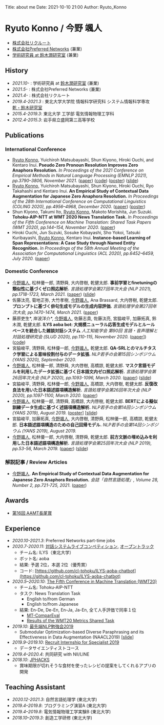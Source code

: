 Title: about me
Date: 2021-10-10 21:00
Author: Ryuto_Konno
<!-- Header_Cover: image.png -->

# Ryuto Konno / 今野 颯人
<!-- <img src="https://ryuto10.github.io/files/my_photo.jpg" width="250"> -->

- [株式会社リクルート](https://www.recruit.co.jp/)
- [株式会社Preferred Networks](https://www.preferred.jp/ja/) (兼業)
- [学術研究員 at 鈴木潤研究室](https://www.fai.cds.tohoku.ac.jp/) (兼業)

## History
- *2021.10-* : 学術研究員 at [鈴木潤研究室](https://www.fai.cds.tohoku.ac.jp/) (兼業)
- *2021.5-* : 株式会社Preferred Networks (兼業)
- *2021.4-* : 株式会社リクルート
- *2019.4-2021.3* : 東北大学大学院 情報科学研究科 システム情報科学専攻 [乾・鈴木研究室](https://www.nlp.ecei.tohoku.ac.jp/)
- *2015.4-2019.3*: 東北大学 工学部 電気情報物理工学科
- *2012.4-2015.3*: 岩手県立盛岡第三高等学校

## Publications
### International Conference
- <u>Ryuto Konno</u>, Yuichiroh Matsubayashi, Shun Kiyono, Hiroki Ouchi, and Kentaro Inui. **Pseudo Zero Pronoun Resolution Improves Zero Anaphora Resolution.** *In Proceedings of the 2021 Conference on Empirical Methods in Natural Language Processing (EMNLP 2021), pp.3790–3806, November 2021.*
  ([paper](https://aclanthology.org/2021.emnlp-main.308/))
  ([code](https://github.com/Ryuto10/pzero-improves-zar))
  ([poster](https://ryuto10.github.io/files/EMNLP2021_poster.pdf))
  ([slide](https://ryuto10.github.io/files/EMNLP2021_slide.pdf))
- <u>Ryuto Konno</u>, Yuichiroh Matsubayashi, Shun Kiyono, Hiroki Ouchi, Ryo Takahashi and Kentaro Inui. **An Empirical Study of Contextual Data Augmentation for Japanese Zero Anaphora Resolution.** *In Proceedings of the 28th International Conference on Computational Linguistics (COLING 2020), pp.4956–4968, December 2020.*
  ([paper](https://www.aclweb.org/anthology/2020.coling-main.435/))
  ([poster](https://ryuto10.github.io/files/COLING2020_poster.pdf))
- Shun Kiyono, Takumi Ito, <u>Ryuto Konno</u>, Makoto Morishita, Jun Suzuki. **Tohoku-AIP-NTT at WMT 2020 News Translation Task.** *In Proceedings of the Fifth Conference on Machine Translation: Shared Task Papers (WMT 2020), pp.144–154, November 2020.*
  ([paper](https://www.aclweb.org/anthology/2020.wmt-1.12/))
- Hiroki Ouchi, Jun Suzuki, Sosuke Kobayashi, Sho Yokoi, Tatsuki Kuribayashi, <u>Ryuto Konno</u>, Kentaro Inui. **Instance-based Learning of Span Representations: A Case Study through Named Entity Recognition.** *In Proceedings of the 58th Annual Meeting of the Association for Computational Linguistics (ACL 2020), pp.6452–6459, July 2020.*
  ([paper](https://www.aclweb.org/anthology/2020.acl-main.575/))

### Domestic Conference
- <u>今野颯人</u>, 松林優一郎, 清野舜, 大内啓樹, 乾健太郎. **事前学習とfinetuningの類似性に基づくゼロ照応解析.** *言語処理学会第27回年次大会 (NLP 2021), pp.1718-1723, March 2021.*
  ([paper](https://www.anlp.jp/nlp2021/program_online/pdf_dir/C9-4.pdf))
  ([slide](https://ryuto10.github.io/files/NLP2021_slide.pdf))
- 佐藤汰亮, 菊地正弥, 大竹孝樹, <u>今野颯人</u>, Ana Brassard, 大内啓樹, 乾健太郎. **プロンプトに基づく俳句生成モデルの生成内容評価.** *言語処理学会第27回年次大会, pp.1470-1474, March 2021.*
  ([paper](https://www.anlp.jp/proceedings/annual_meeting/2021/pdf_dir/B8-2.pdf))
- 藤原吏生\*, 岸波洋介\*, <u>今野颯人</u>, 佐藤志貴, 佐藤汰亮, 宮脇峻平, 加藤拓真, 鈴木潤, 乾健太郎. **ILYS aoba bot: 大規模ニューラル応答生成モデルとルールベースを統合した雑談対話システム** *人工知能学会 第90回 言語・音声理解と対話処理研究会 (SLUD 2020), pp.110-115, November 2020.*
  ([paper](https://www.jstage.jst.go.jp/article/jsaislud/90/0/90_25/_article/-char/ja/)])
  ([code](https://github.com/cl-tohoku/ILYS-aoba-chatbot))
- 宮脇峻平, 清野舜, 松林優一郎, <u>今野颯人</u>, 乾健太郎. **QA-SRLとのマルチタスク学習による意味役割付与のデータ拡張.** *NLP若手の会第15回シンポジウム (YANS 2020), September 2020.*
- <u>今野颯人</u>, 松林優一郎, 清野舜, 大内啓樹, 高橋諒, 乾健太郎. **マスク言語モデルを利用したデータ拡張に基づく日本語文内ゼロ照応解析.** *言語処理学会第26回年次大会 (NLP 2020), pp.1093-1096, March 2020.*
  ([paper](https://www.anlp.jp/proceedings/annual_meeting/2020/pdf_dir/C5-1.pdf))
  ([slide](https://ryuto10.github.io/files/NLP2020_slide.pdf))
- 宮脇峻平, 清野舜, 松林優一郎, <u>今野颯人</u>, 高橋諒, 大内啓樹, 乾健太郎. **反復改良法を用いた日本語述語項構造解析.** *言語処理学会第26回年次大会 (NLP 2020), pp.1097-1100, March 2020.*
  ([paper](https://www.anlp.jp/proceedings/annual_meeting/2020/pdf_dir/C5-2.pdf))
- <u>今野颯人</u>, 松林優一郎, 清野舜, 高橋諒, 大内啓樹, 乾健太郎. **BERTによる擬似訓練データ生成に基づく述語項構造解析.** *NLP若手の会第14回シンポジウム (YANS 2019), August 2019.*
  ([poster](https://ryuto10.github.io/files/Yans2019_poster.pdf)] [[slide](https://ryuto10.github.io/files/Yans2019_slide.pdf))
- 宮脇峻平, 加藤拓真, <u>今野颯人</u>, 大内啓樹, 清野舜, 松林優一郎, 高橋諒, 乾健太郎. **日本語述語項構造のための自己回帰モデル.** *NLP若手の会第14回シンポジウム (YANS 2019), August 2019.*
- <u>今野颯人</u>, 松林優一郎, 大内啓樹, 清野舜, 乾健太郎. **前⽅⽂脈の埋め込みを利⽤した⽇本語述語項構造解析.** *言語処理学会第25回年次大会 (NLP 2019), pp.53-56, March 2019.*
  ([paper](https://www.anlp.jp/proceedings/annual_meeting/2019/pdf_dir/D1-2.pdf))
  ([slide](https://ryuto10.github.io/files/NLP2019_slide.pdf))

### 解説記事 / Review Articles
- <u>今野颯人</u>. **An Empirical Study of Contextual Data Augmentation for Japanese Zero Anaphora Resolution.** *会誌「自然言語処理」, Volume 28, Number 2, pp.721-725, 2021.*
  ([paper](https://www.jstage.jst.go.jp/article/jnlp/28/2/28_721/_article/-char/ja))

## Awards
- [第16回 AAMT長尾賞](https://aamt.info/news/nagao-2/#162021)

## Experience
- *2020.10-2021.3*: Preferred Networks part-time jobs
- *2020.7-2020.11*: [対話システムライブコンペティション](https://dialog-system-live-competition.github.io/dslc3/index.html), [オープントラック](https://dialog-system-live-competition.github.io/dslc3/opentrack.html)
	- チーム名: ILYS（東北大学）
	- ボット名: aoba
	- 結果: 予選 2位，本選 2位（優秀賞）
	- コード: [https://github.com/cl-tohoku/ILYS-aoba-chatbot](https://github.com/cl-tohoku/ILYS-aoba-chatbot)
- *2020.5–2020.10*: [The Fifth Conference in Machine Translation (WMT20)](http://www.statmt.org/wmt20/)
	- チーム名: Tohoku-AIP-NTT
	- タスク: News Translation Task
		- English to/from German
		- English to/from Japanese
	- 結果: En-De, De-En,  En-Ja, Ja-En, 全て人手評価で同率１位
		- [MT-ComparEval](http://wmt.ufal.cz/)
		- [Results of the WMT20 Metrics Shared Task](http://www.statmt.org/wmt20/pdf/2020.wmt-1.77.pdf)
- *2019.10*: [最先端NLP勉強会2019](https://sites.google.com/view/snlp-jp/home/2019?authuser=0)
	- Submodular Optimization-based Diverse Paraphrasing and its Effectiveness in Data Augmentation (NAACL2019) [[slide](https://ryuto10.github.io/files/SNLP2019_slide.pdf)]
- *2019.9–2019.10*: [Recruit Internship for Specialist 2019](https://www.recruit-jinji.jp/internship/)
	- データサイエンティストコース
- *2019.4–2020.4*: 共同研究 with NII/LINE
- *2018.10*: [JPHACKS](https://jphacks.com/2018/)
	- 賞味期限が切れそうな食材を使ったレシピの提案をしてくれるアプリの開発

## Teaching Assistant
- *2020.12-2021.3*: 自然言語処理学 (東北大学)
- *2019.4–2019.8*: プログラミング演習A (東北大学)
- *2019.4–2019.8*: 電気情報物理工学実験B (東北大学)
- *2018.10–2019.3*: 創造工学研修 (東北大学)
